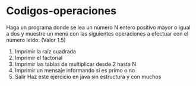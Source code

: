 # Codigos-operaciones
Haga un programa donde se lea un número N entero positivo mayor o igual a dos y 
muestre un menú con las siguientes operaciones a efectuar con el número leído: 
(Valor 1.5) 
1.  Imprimir la raíz cuadrada 
2.  Imprimir el factorial 
3.  Imprimir las tablas de multiplicar desde 2 hasta N 
4.  Imprimir un mensaje informando si es primo o no 
9.  Salir   Haz este ejercicio en java sin estructura y con muchos

